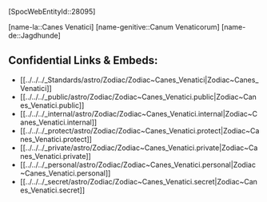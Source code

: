 ﻿---
confidential: public
isDeleted: false
isReadOnly: false
tags:
- astro/Zodiac
type: Zodiac
---

[SpocWebEntityId::28095]



[name-la::Canes Venatici]
[name-genitive::Canum Venaticorum]
[name-de::Jagdhunde]


## Confidential Links & Embeds: 
- [[../../../_Standards/astro/Zodiac/Zodiac~Canes_Venatici|Zodiac~Canes_Venatici]] 
- [[../../../_public/astro/Zodiac/Zodiac~Canes_Venatici.public|Zodiac~Canes_Venatici.public]] 
- [[../../../_internal/astro/Zodiac/Zodiac~Canes_Venatici.internal|Zodiac~Canes_Venatici.internal]] 
- [[../../../_protect/astro/Zodiac/Zodiac~Canes_Venatici.protect|Zodiac~Canes_Venatici.protect]] 
- [[../../../_private/astro/Zodiac/Zodiac~Canes_Venatici.private|Zodiac~Canes_Venatici.private]] 
- [[../../../_personal/astro/Zodiac/Zodiac~Canes_Venatici.personal|Zodiac~Canes_Venatici.personal]] 
- [[../../../_secret/astro/Zodiac/Zodiac~Canes_Venatici.secret|Zodiac~Canes_Venatici.secret]] 
